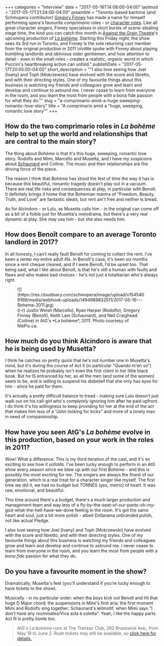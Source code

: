 +++
categories = "Interview"
date = "2017-05-16T14:08:00-04:00"
lastmod = "2017-05-17T21:24:00-04:00"
preamble = "Toronto-based baritone (and Schmopera contributor) [Gregory Finney](/scene/people/gregory-finney/) has made a name for himself performing opera's favourite *comprimario* roles - or [character roles](/the-life-of-a-comprimario-or-oh-youre-that-guy/). Like all great character singers, Finney specialises in short bursts of scene-stealing stage time, the kind you can catch this month in [Against the Grain Theatre](/scene/companies/against-the-grain-theatre/)'s upcoming production of [*La bohème*](/bohemian-atg-boheme/). Starting this Friday night, the show sees its 3rd run in Toronto, and Finney is the sole returning cast member from the original production in 2011.\n\nWe spoke with Finney about playing bumbling landlords and oblivious older gentlemen, and how attention to detail - even in the small roles - creates a realistic, organic world in which Puccini's heartbreaking action can unfold."
publishDate = "2017-05-17T20:05:00-04:00"
short_description = "&quot;I also love seeing how Joel [Ivany] and Toph [Mokrzewski] have evolved with the score and libretto, and with their directing styles. One of my favourite things about this business is watching my friends and colleagues grow and learn and develop and continue to astound me. I never cease to learn from everyone in the room, and you learn the most from people with a bona fide passion for what they do.&quot;"
slug = "a-comprimario-amid-a-huge-sweeping-romantic-love-story"
title = "A comprimario amid a &quot;huge, sweeping, romantic love story&quot;"
+++

## How do the two comprimario roles in *La bohème* help to set up the world and relationships that are central to the main story?

The thing about *Bohème* is that it's this huge, sweeping, romantic love story. Rodolfo and Mimi, Marcello and Musetta, and I have my suspicions about [Schaunard](/what-about-schaunard-and-other-opera-spin-offs/) and Colline. The music and their relationships are the driving force of the piece. 

The reason I think that *Bohème* has stood the test of time the way it has is because this beautiful, romantic tragedy doesn't play out in a vacuum. There are real life risks and consequences at play, in particular with Benoît. It definitely brings it home that the Bohemian mantra of "Freedom, Beauty, Truth, and Love" are fantastic ideals, but rent ain't free and neither is bread. 

As for Alcindoro - or Lulu, as Musetta calls him - in the original can come off as a bit of a foible just for Musetta's melodrama, but there's a very real dynamic at play. She may use him - but she also needs him. 

## How does Benoît compare to an average Toronto landlord in 2017?

In all honesty, I can't really fault Benoît for coming to collect the rent. I've been a renter my entire adult life. In Benoît's case, it's been six months since a rent cheque cleared, and if I were Benoît, I'd be upset too. That being said, what I like about Benoît, is that he's still a human with faults and flaws and who makes bad choices - he's not just a totalitarian who's always right. 

<figure data-type="image">
![](https://res.cloudinary.com/schmopera/image/upload/v1545409169/media/webhook-uploads/1494989832511/2017-05-16---Boheme-2011.jpg)
<figcaption>(l-r) Justin Welsh (Marcello), Ryan Harper (Rodolfo), Gregory Finney (Benoît), Keith Lam (Schaunard), and Neil Craighead (Colline) in AtG's *La bohème*, 2011. Photo courtesy of NikPix.ca.</figcaption>
</figure>

## How much do you think Alcindoro is aware that he is being used by Musetta?

I think he catches on pretty quick that he's not number one in Musetta's mind, but it's during the course of Act II (in particular "Quando m'en vo") when he realizes he probably isn't even the first client in her little black book. But he IS entranced by her, as all the men (and some of the women) seem to be, and is willing to suspend his disbelief that she only has eyes for him - since he paid for them. 

It's actually a pretty difficult balance to tread - making sure Lulu doesn't just walk out on his call-girl who's *completely* ignoring him after he paid upfront. I do think it's his willingness to keep providing for her at the end of the act that makes him less of a "John looking for kicks" and more of a lonely man in need of companionship.

## How have you seen AtG's *La bohème* evolve in this production, based on your work in the roles in 2011?

Wow! What a difference. This is my third iteration of the cast, and it's so exciting to see how it unfolds. I've been lucky enough to perform in an AtG show every season since we blew up with our first *Bohème* - and this is possibly the most exciting for me. The singers are always the finest of our generation, which is a real treat for a character singer like myself. The first time we did it, we had no budget but TONNES (yes, metric) of heart. It was raw, emotional, and beautiful. 

This time around there's a budget, there's a much larger production and management team and way less of a fly-by-the-seat-of-our-pants-oh-my-god-what-the-hell-have-we-done feeling in the room. It's got the same heart and soul, just a bit more polish - albeit Dollarama unbranded polish, not like actual Pledge. 

I also love seeing how Joel [Ivany] and Toph [Mokrzewski] have evolved with the score and libretto, and with their directing styles. One of my favourite things about this business is watching my friends and colleagues grow and learn and develop and continue to astound me. I never cease to learn from everyone in the room, and you learn the most from people with a *bona fide* passion for what they do. 

## Do you have a favourite moment in the show?

Dramatically, Musetta's feet (you'll understand if you're lucky enough to have tickets to the show).

Musically - in no particular order: when the boys kick out Benoît and hit that huge D Major chord; the suspensions in Mimì's first aria; the first moment Mimì and Rodolfo sing together; Schaunard's leitmotif; when Mimì says "I don't have any roommates/Viva sola è soletta". Yeah, I like the happy parts. Act III is pretty bomb too.

>AtG's *La bohème* runs at The Tranzac Club, 292 Brunswick Ave., from May 19 to June 2. Rush tickets may still be available, so [click here for details.](http://againstthegraintheatre.com/la-boheme/)
